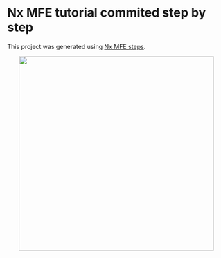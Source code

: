 # Nx MFE tutorial commited step by step

This project was generated using [Nx MFE steps](https://nx.dev/l/a/guides/setup-mfe-with-angular).

<p style="text-align: center;"><img src="https://raw.githubusercontent.com/nrwl/nx/master/images/nx-logo.png" width="450"></p>

